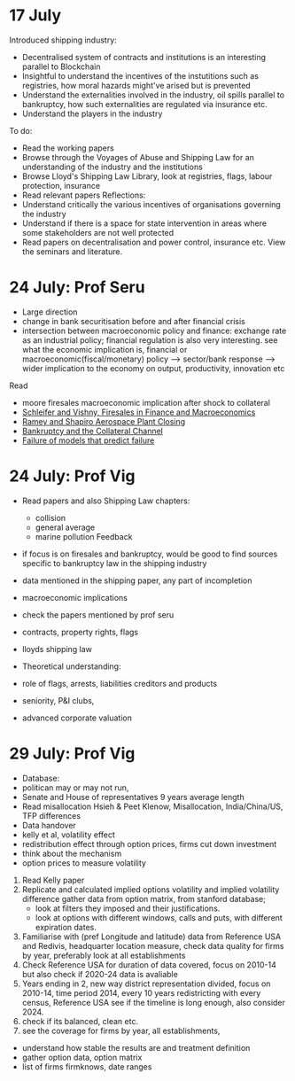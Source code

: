 # 17 July
Introduced shipping industry:  
- Decentralised system of contracts and institutions is an interesting parallel to Blockchain
- Insightful to understand the incentives of the instutitions such as registries, how moral hazards might've arised but 
is prevented
- Understand the externalities involved in the industry, oil spills parallel to bankruptcy, how such externalities are 
regulated via insurance etc.
- Understand the players in the industry

To do:
- Read the working papers
- Browse through the Voyages of Abuse and Shipping Law for an understanding of the industry and the institutions 
- Browse Lloyd's Shipping Law Library, look at registries, flags, labour protection, insurance 
- Read relevant papers
Reflections:
- Understand critically the various incentives of organisations governing the industry
- Understand if there is a space for state intervention in areas where some stakeholders are not well protected
- Read papers on decentralisation and power control, insurance etc. View the seminars and literature. 

# 24 July: Prof Seru
- Large direction
- change in bank securitisation before and after financial crisis
- intersection between macroeconomic policy and finance: exchange rate as an industrial policy; financial regulation is also very interesting. see what the economic implication is, financial or macroeconomic(fiscal/monetary) policy --> sector/bank response --> wider implication to the economy on output, productivity, innovation etc

Read
- moore firesales macroeconomic implication after shock to collateral
- [Schleifer and Vishny, Firesales in Finance and Macroeconomics](https://scholar.harvard.edu/files/shleifer/files/fire_sales_jep_final.pdf)
- [Ramey and Shapiro Aerospace Plant Closing](https://www.jstor.org/stable/10.1086/322828?seq=1)
- [Bankruptcy and the Collateral Channel](https://onlinelibrary.wiley.com/doi/abs/10.1111/j.1540-6261.2010.01636.x)
- [Failure of models that predict failure](https://www.sciencedirect.com/science/article/pii/S0304405X14002098) 

# 24 July: Prof Vig 
- Read papers and also Shipping Law chapters:
  - collision
  - general average
  - marine pollution
Feedback
- if focus is on firesales and bankruptcy, would be good to find sources specific to bankruptcy law in the shipping industry
- data mentioned in the shipping paper, any part of incompletion
- macroeconomic implications
- check the papers mentioned by prof seru

- contracts, property rights, flags
- lloyds shipping law
- Theoretical understanding:
- role of flags, arrests, liabilities creditors and products
- seniority, P&I clubs, 
- advanced corporate valuation

# 29 July: Prof Vig
- Database:
- politican may or may not run,
- Senate and House of representatives 9 years average length
- Read misallocation Hsieh & Peet Klenow, Misallocation, India/China/US, TFP differences
- Data handover
- kelly et al, volatility effect
- redistribution effect through option prices, firms cut down investment
- think about the mechanism
- option prices to measure volatility
1) Read Kelly paper
2) Replicate and calculated implied options volatility and implied volatility difference gather data from option matrix, from stanford database;
   - look at filters they imposed and their justifications.
   - look at options with different windows, calls and puts, with different expiration dates. 
3) Familiarise with (pref Longitude and latitude) data from Reference USA and Redivis, headquarter location measure, check data quality for firms by year, preferably look at all establishments
5) Check Reference USA for duration of data covered, focus on 2010-14 but also check if 2020-24 data is avaliable  
6) Years ending in 2, new way district representation divided, focus on 2010-14, time period 2014, every 10 years redistricting with every census, Reference USA see if the timeline is long enough, also consider 2024.
7) check if its balanced, clean etc.
8) see the coverage for firms by year, all establishments, 
- understand how stable the results are and treatment definition
- gather option data, option matrix
- list of firms firmknows, date ranges

